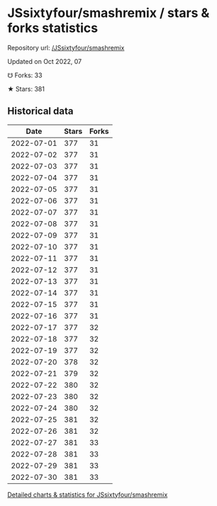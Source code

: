 # JSsixtyfour/smashremix / stars & forks statistics

Repository url: [/JSsixtyfour/smashremix](https://github.com/JSsixtyfour/smashremix)

Updated on Oct 2022, 07

☋ Forks: 33

★ Stars: 381

## Historical data
| Date | Stars | Forks |
|------|-------|-------|
| 2022-07-01 | 377 | 31 | 
| 2022-07-02 | 377 | 31 | 
| 2022-07-03 | 377 | 31 | 
| 2022-07-04 | 377 | 31 | 
| 2022-07-05 | 377 | 31 | 
| 2022-07-06 | 377 | 31 | 
| 2022-07-07 | 377 | 31 | 
| 2022-07-08 | 377 | 31 | 
| 2022-07-09 | 377 | 31 | 
| 2022-07-10 | 377 | 31 | 
| 2022-07-11 | 377 | 31 | 
| 2022-07-12 | 377 | 31 | 
| 2022-07-13 | 377 | 31 | 
| 2022-07-14 | 377 | 31 | 
| 2022-07-15 | 377 | 31 | 
| 2022-07-16 | 377 | 31 | 
| 2022-07-17 | 377 | 32 | 
| 2022-07-18 | 377 | 32 | 
| 2022-07-19 | 377 | 32 | 
| 2022-07-20 | 378 | 32 | 
| 2022-07-21 | 379 | 32 | 
| 2022-07-22 | 380 | 32 | 
| 2022-07-23 | 380 | 32 | 
| 2022-07-24 | 380 | 32 | 
| 2022-07-25 | 381 | 32 | 
| 2022-07-26 | 381 | 32 | 
| 2022-07-27 | 381 | 33 | 
| 2022-07-28 | 381 | 33 | 
| 2022-07-29 | 381 | 33 | 
| 2022-07-30 | 381 | 33 | 


[Detailed charts & statistics for JSsixtyfour/smashremix](https://reviewgithub.com/rep/JSsixtyfour/smashremix)
